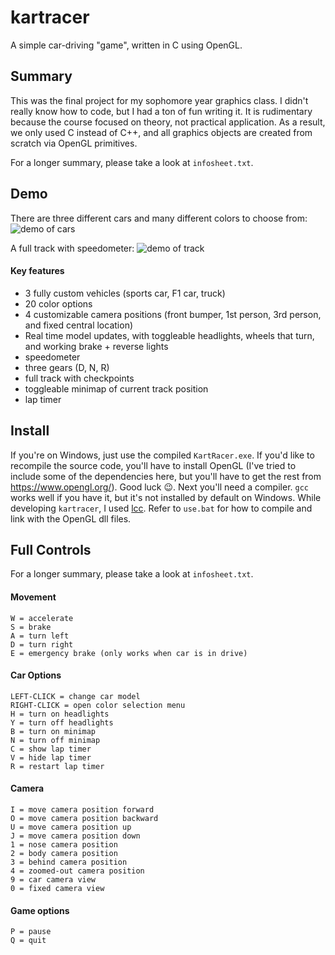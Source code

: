 # kartracer
A simple car-driving "game", written in C using OpenGL.

## Summary
This was the final project for my sophomore year graphics class. I didn't really know how to code, but I had a ton of fun writing it. It is rudimentary because the course focused on theory, not practical application. As a result, we only used C instead of C++, and all graphics objects are created from scratch via OpenGL primitives.

For a longer summary, please take a look at `infosheet.txt`.

## Demo
There are three different cars and many different colors to choose from:
![demo of cars](vehiclesdemo.gif)

A full track with speedometer:
![demo of track](trackdemo.gif)

#### Key features
* 3 fully custom vehicles (sports car, F1 car, truck)
* 20 color options
* 4 customizable camera positions (front bumper, 1st person, 3rd person, and fixed central location)
* Real time model updates, with toggleable headlights, wheels that turn, and working brake + reverse lights
* speedometer
* three gears (D, N, R)
* full track with checkpoints
* toggleable minimap of current track position
* lap timer

## Install
If you're on Windows, just use the compiled `KartRacer.exe`. If you'd like to recompile the source code, you'll have to install OpenGL (I've tried to include some of the dependencies here, but you'll have to get the rest from https://www.opengl.org/). Good luck 😉. Next you'll need a compiler. `gcc` works well if you have it, but it's not installed by default on Windows. While developing `kartracer`, I used [lcc](https://github.com/drh/lcc). Refer to `use.bat` for how to compile and link with the OpenGL dll files.

## Full Controls
For a longer summary, please take a look at `infosheet.txt`.

#### Movement
```
W = accelerate
S = brake
A = turn left
D = turn right
E = emergency brake (only works when car is in drive)
```

#### Car Options
````
LEFT-CLICK = change car model
RIGHT-CLICK = open color selection menu
H = turn on headlights
Y = turn off headlights
B = turn on minimap
N = turn off minimap
C = show lap timer
V = hide lap timer
R = restart lap timer
````

#### Camera
```
I = move camera position forward
O = move camera position backward
U = move camera position up
J = move camera position down
1 = nose camera position
2 = body camera position
3 = behind camera position
4 = zoomed-out camera position
9 = car camera view
0 = fixed camera view
```

#### Game options
```
P = pause
Q = quit
```
